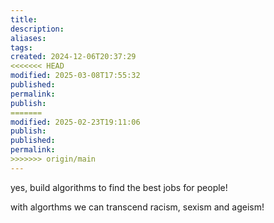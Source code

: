 ```yaml
---
title: 
description: 
aliases: 
tags: 
created: 2024-12-06T20:37:29
<<<<<<< HEAD
modified: 2025-03-08T17:55:32
published: 
permalink: 
publish: 
=======
modified: 2025-02-23T19:11:06
publish: 
published: 
permalink: 
>>>>>>> origin/main
---
```



yes, build algorithms to find the best jobs for people!

with algorthms we can transcend racism, sexism and ageism!
